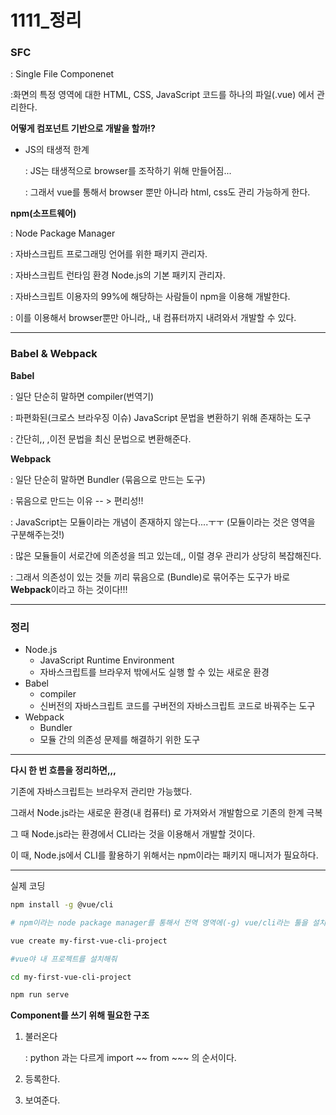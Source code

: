 # 1111_정리

### SFC

: Single File Componenet

:화면의 특정 영역에 대한 HTML, CSS, JavaScript 코드를 하나의 파일(.vue) 에서 관리한다.



**어떻게 컴포넌트 기반으로 개발을 할까!?**

- JS의 태생적 한계	

  : JS는 태생적으로 browser를 조작하기 위해 만들어짐... 

  : 그래서 vue를 통해서 browser 뿐만 아니라 html, css도 관리 가능하게 한다.



**npm(소프트웨어)**

: Node Package Manager

: 자바스크립트 프로그래밍 언어를 위한 패키지 관리자. 

: 자바스크립트 런타임 환경 Node.js의 기본 패키지 관리자.

: 자바스크립트 이용자의 99%에 해당하는 사람들이 npm을 이용해 개발한다.

: 이를 이용해서 browser뿐만 아니라,, 내 컴퓨터까지 내려와서 개발할 수 있다.



-----

### Babel & Webpack

**Babel**

: 일단 단순히 말하면 compiler(번역기)

: 파편화된(크로스 브라우징 이슈) JavaScript 문법을 변환하기 위해 존재하는 도구

: 간단히,, ,이전 문법을 최신 문법으로 변환해준다.

**Webpack**

: 일단 단순히 말하면 Bundler (묶음으로 만드는 도구)

: 묶음으로 만드는 이유 -- > 편리성!!

: JavaScript는 모듈이라는 개념이 존재하지 않는다....ㅜㅜ (모듈이라는 것은 영역을 구분해주는것!)

: 많은 모듈들이 서로간에 의존성을 띄고 있는데,, 이럴 경우 관리가 상당히 복잡해진다.

: 그래서 의존성이 있는 것들 끼리 묶음으로 (Bundle)로 묶어주는 도구가 바로 **Webpack**이라고 하는 것이다!!!



---

### 정리

- Node.js
  - JavaScript Runtime Environment
  - 자바스크립트를 브라우저 밖에서도 실행 할 수 있는 새로운 환경
- Babel
  - compiler
  - 신버전의 자바스크립트 코드를 구버전의 자바스크립트 코드로 바꿔주는 도구
- Webpack
  - Bundler
  - 모듈 간의 의존성 문제를 해결하기 위한 도구

-----



**다시 한 번 흐름을 정리하면,,,**

기존에 자바스크립트는 브라우저 관리만 가능했다.

그래서 Node.js라는 새로운 환경(내 컴퓨터) 로 가져와서 개발함으로 기존의 한계 극복

그 때 Node.js라는 환경에서 CLI라는 것을 이용해서 개발할 것이다.

이 때, Node.js에서 CLI를 활용하기 위해서는 npm이라는 패키지 매니저가 필요하다.



---

실제 코딩

```bash
npm install -g @vue/cli

# npm이라는 node package manager를 통해서 전역 영역에(-g) vue/cli라는 툴을 설치하겠다.
```

```bash
vue create my-first-vue-cli-project

#vue야 내 프로젝트를 설치해줘
```

```bash
cd my-first-vue-cli-project


```

```bash
npm run serve


```



**Component를 쓰기 위해 필요한 구조**

1. 불러온다

   : python 과는 다르게 import ~~ from ~~~ 의 순서이다.

2. 등록한다.

3. 보여준다.

   


















